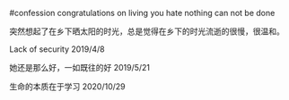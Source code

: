 #confession
congratulations on living you hate
nothing can not be done

突然想起了在乡下晒太阳的时光，总是觉得在乡下的时光流逝的很慢，很温和。

Lack of security 2019/4/8

她还是那么好，一如既往的好 2019/5/21

生命的本质在于学习 2020/10/29
